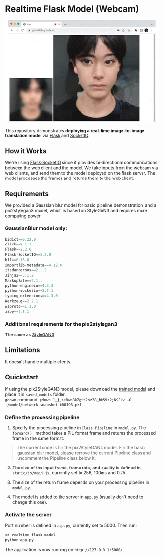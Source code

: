 # Realtime Flask Model (Webcam)  

![coverimg](/docs/realtime-flask.gif)   

This repository demonstrates **deploying a real-time image-to-image translation model** via [Flask](https://flask.palletsprojects.com/en/2.2.x/) and [SocketIO](https://socket.io/docs/v4/).

## How it Works  

We're using [Flask-SocketIO](https://flask-socketio.readthedocs.io/en/latest/) since it provides bi-directional communications between the web client and the model. We take inputs from the webcam via web clients, and send them to the model deployed on the flask server. The model processes the frames and returns them to the web client.  

## Requirements

We provided a Gaussian blur model for basic pipeline demonstration, and a pix2stylegan3 model, which is based on StyleGAN3 and requires more computing power.

### GaussianBlur model only:  

```python
bidict==0.22.0  
click==8.1.3
Flask==2.2.0
Flask-SocketIO==5.2.0
h11==0.13.0
importlib-metadata==4.12.0
itsdangerous==2.1.2
Jinja2==3.1.2
MarkupSafe==2.1.1
python-engineio==4.3.3
python-socketio==5.7.1
typing_extensions==4.3.0
Werkzeug==2.2.1
wsproto==1.1.0
zipp==3.8.1
```

### Additional requirements for the pix2stylegan3
The same as [StyleGAN3](https://github.com/NVlabs/stylegan3#requirements)  

## Limitations  
It doesn't handle multiple clients.

## Quickstart  

If using the pix2StyleGAN3 model, please download the [trained model](https://drive.google.com/file/d/1_j_zeBwnBkZgit2ozZ8_bR59z2jN9JUv/view?usp=sharing) and place it in `saved_models` folder.  
`gdown` command: `gdown 1_j_zeBwnBkZgit2ozZ8_bR59z2jN9JUv -O ./model/network-snapshot-000193.pkl`   


### Define the processing pipeline  

1. Specify the processing pipeline in `Class Pipeline` in `model.py`. The `forward() ` method takes a PIL format frame and returns the processed frame in the same format.

> The current code is for the pix2StyleGAN3 model. For the basic gaussian blur model, please remove the current Pipeline class and uncomment the Pipeline class below it.

2. The size of the input frame, frame rate, and quality is defined in `static/js/main.js`, currently set to 256, 100ms and 0.75  

3. The size of the return frame depends on your processing pipeline in `model.py`.  

4. The model is added to the server in `app.py` (usually don't need to change this one).  

### Activate the server   

Port number is defined in `app.py`, currently set to 5000. Then run:   

```python   
cd realtime-flask-model
python app.py
```

The application is now running on `http://127.0.0.1:5000/`  
